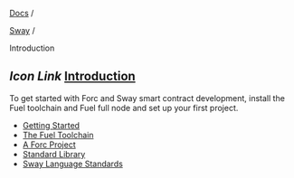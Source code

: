 [Docs](https://docs.fuel.network/) /

[Sway](https://docs.fuel.network/docs/sway/) /

Introduction

## _Icon Link_ [Introduction](https://docs.fuel.network/docs/sway/introduction/\#introduction)

To get started with Forc and Sway smart contract development, install the Fuel toolchain and Fuel full node and set up your first project.

- [Getting Started](https://docs.fuel.network/docs/sway/introduction/getting_started/)
- [The Fuel Toolchain](https://docs.fuel.network/docs/sway/introduction/fuel_toolchain/)
- [A Forc Project](https://docs.fuel.network/docs/sway/introduction/forc_project/)
- [Standard Library](https://docs.fuel.network/docs/sway/introduction/standard_library/)
- [Sway Language Standards](https://docs.fuel.network/docs/sway/introduction/sway_standards/)